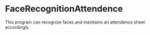 # FaceRecognitionAttendence
This program can recognize faces and maintains an attendence sheet accordingly.

